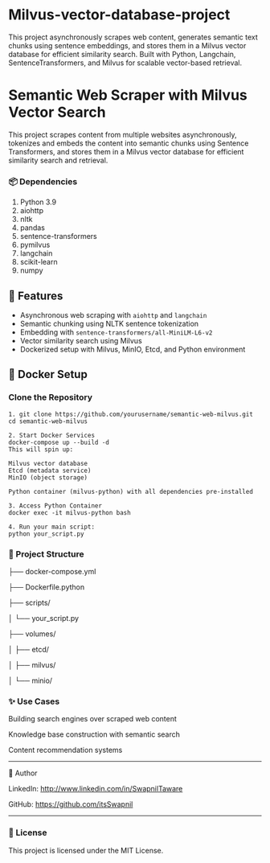 # Milvus-vector-database-project
This project asynchronously scrapes web content, generates semantic text chunks using sentence embeddings, and stores them in a Milvus vector database for efficient similarity search. Built with Python, Langchain, SentenceTransformers, and Milvus for scalable vector-based retrieval.

# Semantic Web Scraper with Milvus Vector Search

This project scrapes content from multiple websites asynchronously, tokenizes and embeds the content into semantic chunks using Sentence Transformers, and stores them in a Milvus vector database for efficient similarity search and retrieval.

### 📦 Dependencies
1. Python 3.9
2. aiohttp
3. nltk
4. pandas
5. sentence-transformers
6. pymilvus
7. langchain
8. scikit-learn
9. numpy

## 🚀 Features

- Asynchronous web scraping with `aiohttp` and `langchain`
- Semantic chunking using NLTK sentence tokenization
- Embedding with `sentence-transformers/all-MiniLM-L6-v2`
- Vector similarity search using Milvus
- Dockerized setup with Milvus, MinIO, Etcd, and Python environment

## 🐳 Docker Setup

### Clone the Repository

```
1. git clone https://github.com/yourusername/semantic-web-milvus.git
cd semantic-web-milvus

2. Start Docker Services
docker-compose up --build -d
This will spin up:

Milvus vector database
Etcd (metadata service)
MinIO (object storage)

Python container (milvus-python) with all dependencies pre-installed

3. Access Python Container
docker exec -it milvus-python bash

4. Run your main script:
python your_script.py
```

### 📂 Project Structure

├── docker-compose.yml

├── Dockerfile.python

├── scripts/

│   └── your_script.py

├── volumes/

│   ├── etcd/

│   ├── milvus/

│   └── minio/

### ✨ Use Cases
Building search engines over scraped web content

Knowledge base construction with semantic search

Content recommendation systems

---
🙋 Author

LinkedIn: http://www.linkedin.com/in/SwapnilTaware

GitHub: https://github.com/itsSwapnil

---

### 📜 License
This project is licensed under the MIT License.
